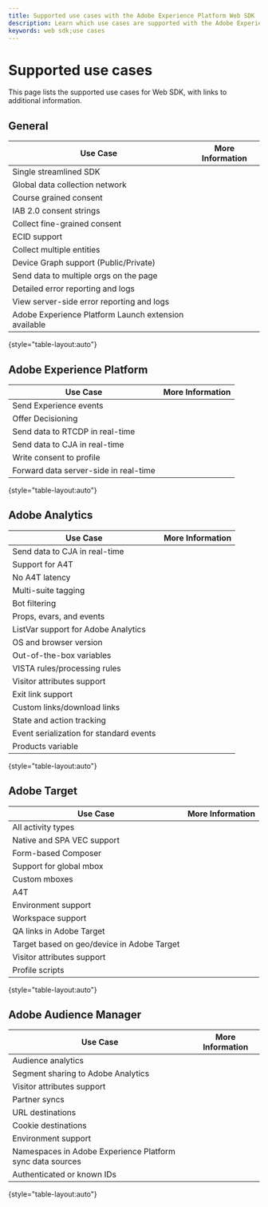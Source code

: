 ```yaml
---
title: Supported use cases with the Adobe Experience Platform Web SDK
description: Learn which use cases are supported with the Adobe Experience Platform Web SDK.
keywords: web sdk;use cases
---
```


# Supported use cases

This page lists the supported use cases for Web SDK, with links to additional information.

## General

| Use Case | More Information |
| --- | --- |
| Single streamlined SDK | |
| Global data collection network |  |
| Course grained consent |  |
| IAB 2.0 consent strings |  |
| Collect fine-grained consent |  |
| ECID support |  |
| Collect multiple entities |  |
| Device Graph support (Public/Private) |  |
| Send data to multiple orgs on the page |  |
| Detailed error reporting and logs |  |
| View server-side error reporting and logs |  |
| Adobe Experience Platform Launch extension available |  |

{style="table-layout:auto"}

## Adobe Experience Platform

| Use Case | More Information |
| --- | --- |
| Send Experience events |  |
| Offer Decisioning |  |
| Send data to RTCDP in real-time |  |
| Send data to CJA in real-time |  |
| Write consent to profile |  |
| Forward data server-side in real-time |  |

{style="table-layout:auto"}

## Adobe Analytics

| Use Case | More Information |
| --- | --- |
| Send data to CJA in real-time |  |
| Support for A4T |  |
| No A4T latency |  |
| Multi-suite tagging |  |
| Bot filtering |  |
| Props, evars, and events |  |
| ListVar support for Adobe Analytics |  |
| OS and browser version |  |
| Out-of-the-box variables |  |
| VISTA rules/processing rules |  |
| Visitor attributes support |  |
| Exit link support |  |
| Custom links/download links |  |
| State and action tracking |  |
| Event serialization for standard events |  |
| Products variable |  |

{style="table-layout:auto"}

## Adobe Target

| Use Case | More Information |
| --- | --- |
| All activity types |  |
| Native and SPA VEC support |  |
| Form-based Composer |  |
| Support for global mbox |  |
| Custom mboxes |  |
| A4T |  |
| Environment support |  |
| Workspace support |  |
| QA links in Adobe Target |  |
| Target based on geo/device in Adobe Target|  |
| Visitor attributes support |  |
| Profile scripts |  |

{style="table-layout:auto"}

## Adobe Audience Manager

| Use Case | More Information |
| --- | --- |
| Audience analytics |  |
| Segment sharing to Adobe Analytics |  |
| Visitor attributes support |  |
| Partner syncs |  |
| URL destinations |  |
| Cookie destinations |  |
| Environment support |  |
| Namespaces in Adobe Experience Platform sync data sources |  |
| Authenticated or known IDs |  |

{style="table-layout:auto"}